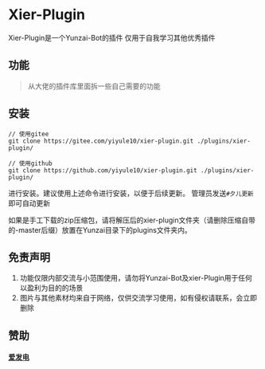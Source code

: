 # Xier-Plugin
Xier-Plugin是一个Yunzai-Bot的插件
仅用于自我学习其他优秀插件

## 功能
> 从大佬的插件库里面拆一些自己需要的功能

## 安装
```
// 使用gitee
git clone https://gitee.com/yiyule10/xier-plugin.git ./plugins/xier-plugin/

// 使用github
git clone https://github.com/yiyule10/xier-plugin.git ./plugins/xier-plugin/
```

进行安装。建议使用上述命令进行安装，以便于后续更新。 管理员发送`#夕儿更新`即可自动更新

如果是手工下载的zip压缩包，请将解压后的xier-plugin文件夹（请删除压缩自带的-master后缀）放置在Yunzai目录下的plugins文件夹内。

## 免责声明
1. 功能仅限内部交流与小范围使用，请勿将Yunzai-Bot及xier-Plugin用于任何以盈利为目的的场景
2. 图片与其他素材均来自于网络，仅供交流学习使用，如有侵权请联系，会立即删除

## 赞助
#### [爱发电](https://afdian.net/a/yiyule)